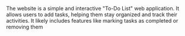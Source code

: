 The website is a simple and interactive "To-Do List" web application. It allows users to add tasks, helping them stay organized and track their activities. It likely includes features like marking tasks as completed or removing them
